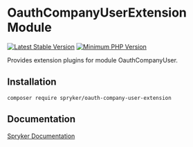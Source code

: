 # OauthCompanyUserExtension Module
[![Latest Stable Version](https://poser.pugx.org/spryker/oauth-company-user-extension/v/stable.svg)](https://packagist.org/packages/spryker/oauth-company-user-extension)
[![Minimum PHP Version](https://img.shields.io/badge/php-%3E%3D%208.3-8892BF.svg)](https://php.net/)

Provides extension plugins for module OauthCompanyUser.

## Installation

```
composer require spryker/oauth-company-user-extension
```

## Documentation

[Spryker Documentation](https://docs.spryker.com)

